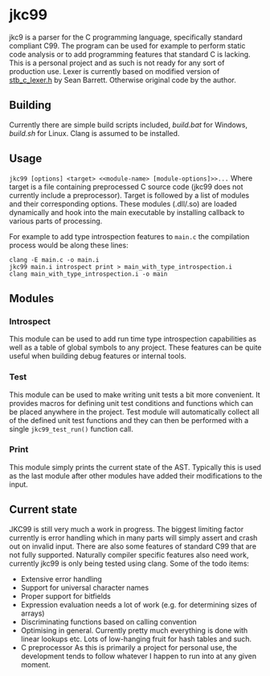 # jkc99
jkc9 is a parser for the C programming language, specifically standard compliant C99.
The program can be used for example to perform static code analysis or to add programming features that standard C is lacking.
This is a personal project and as such is not ready for any sort of production use.
Lexer is currently based on modified version of [stb_c_lexer.h](https://github.com/nothings/stb/blob/master/stb_c_lexer.h) by Sean Barrett.
Otherwise original code by the author.

## Building
Currently there are simple build scripts included, *build.bat* for Windows, *build.sh* for Linux. Clang is assumed to be installed.

## Usage
`jkc99 [options] <target> <<module-name> [module-options]>>...`
Where target is a file containing preprocessed C source code (jkc99 does not currently include a preprocessor).
Target is followed by a list of modules and their corresponding options.
These modules (.dll/.so) are loaded dynamically and hook into the main executable by installing callback to various parts of processing.

For example to add type introspection features to `main.c` the compilation process would be along these lines:
```
clang -E main.c -o main.i
jkc99 main.i introspect print > main_with_type_introspection.i
clang main_with_type_introspection.i -o main
```

## Modules
### Introspect
This module can be used to add run time type introspection capabilities as well as a table of global symbols to any project.
These features can be quite useful when building debug features or internal tools.
### Test
This module can be used to make writing unit tests a bit more convenient. 
It provides macros for defining unit test conditions and functions which can be placed anywhere in the project.
Test module will automatically collect all of the defined unit test functions and they can then be performed with a single `jkc99_test_run()` function call.
### Print
This module simply prints the current state of the AST.
Typically this is used as the last module after other modules have added their modifications to the input.

## Current state
JKC99 is still very much a work in progress.
The biggest limiting factor currently is error handling which in many parts will simply assert and crash out on invalid input.
There are also some features of standard C99 that are not fully supported.
Naturally compiler specific features also need work, currently jkc99 is only being tested using clang.
Some of the todo items:
- Extensive error handling
- Support for universal character names
- Proper support for bitfields
- Expression evaluation needs a lot of work (e.g. for determining sizes of arrays)
- Discriminating functions based on calling convention
- Optimising in general. Currently pretty much everything is done with linear lookups etc. Lots of low-hanging fruit for hash tables and such.
- C preprocessor
As this is primarily a project for personal use, the development tends to follow whatever I happen to run into at any given moment.
